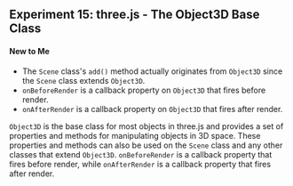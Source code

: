 ## Experiment 15: three.js - The Object3D Base Class

#### New to Me
- The `Scene` class's `add()` method actually originates from `Object3D` since the `Scene` class extends `Object3D`.
- `onBeforeRender` is a callback property on `Object3D` that fires before render.
- `onAfterRender` is a callback property on `Object3D` that fires after render.

`Object3D` is the base class for most objects in three.js and provides a set of properties and methods for manipulating objects in 3D space. These properties and methods can also be used on the `Scene` class and any other classes that extend `Object3D`. `onBeforeRender` is a callback property that fires before render, while `onAfterRender` is a callback property that fires after render.